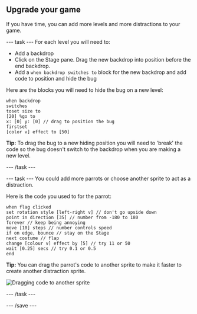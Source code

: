 ## Upgrade your game

If you have time, you can add more levels and more distractions to your game.

--- task ---
For each level you will need to:
- Add a backdrop
- Click on the Stage pane. Drag the new backdrop into position before the end backdrop. 
- Add a `when backdrop switches to` block for the new backdrop and add code to position and hide the bug 


Here are the blocks you will need to hide the bug on a new level:

<code class="blocks" style="background-color: white">when backdrop switches to</code><code class="blocks" style="background-color:white">set size to [20] %</code><code class="blocks" style="background-color:white">go to x: [0] y: [0] // drag to position the bug first</code><code class="blocks" style="background-color:white">set [color v] effect to [50]</code>

**Tip:** To drag the bug to a new hiding position you will need to 'break' the code so the bug doesn't switch to the backdrop when you are making a new level.

--- /task ---

--- task ---
You could add more parrots or choose another sprite to act as a distraction. 

Here is the code you used to for the parrot:
```blocks3
when flag clicked
set rotation style [left-right v] // don't go upside down
point in direction [35] // number from -180 to 180
forever // keep being annoying
move [10] steps // number controls speed
if on edge, bounce // stay on the Stage
next costume // flap
change [colour v] effect by [5] // try 11 or 50
wait [0.25] secs // try 0.1 or 0.5
end
```

**Tip:** You can drag the parrot's code to another sprite to make it faster to create another distraction sprite.

![Dragging code to another sprite](images/drag-parrot-code.png)

--- /task ---

--- /save ---

<script>
scratchblocks.renderMatching("code.blocks", {
  inline: true,
  style:     'scratch3',   // Optional, defaults to 'scratch2'.
  // Repeat `style` and `languages` options here.
});
</script>
